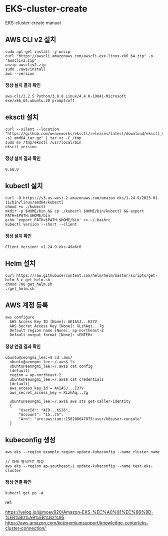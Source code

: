# EKS-cluster-create
EKS-cluster-create manual


## AWS CLI v2 설치

```
sudo apt-get install -y unzip
curl "https://awscli.amazonaws.com/awscli-exe-linux-x86_64.zip" -o "awscliv2.zip"
unzip awscliv2.zip
sudo ./aws/install
aws --version
```

#### 정상 설치 결과 확인
```
aws-cli/2.2.5 Python/3.8.8 Linux/4.4.0-19041-Microsoft exe/x86_64.ubuntu.20 prompt/off
```


## eksctl 설치
```
curl --silent --location "https://github.com/weaveworks/eksctl/releases/latest/download/eksctl_$(uname -s)_amd64.tar.gz" | tar xz -C /tmp
sudo mv /tmp/eksctl /usr/local/bin
eksctl version
```

#### 정상 설치 결과 확인
```
0.68.0
```


## kubectl 설치
```
curl -O https://s3.us-west-2.amazonaws.com/amazon-eks/1.24.9/2023-01-11/bin/linux/amd64/kubectl
chmod +x ./kubectl
mkdir -p $HOME/bin && cp ./kubectl $HOME/bin/kubectl && export PATH=$PATH:$HOME/bin
echo 'export PATH=$PATH:$HOME/bin' >> ~/.bashrc
kubectl version --short --client
```

#### 정상 설치 확인
```
Client Version: v1.24.9-eks-49a6c0
```


## Helm 설치
```
curl https://raw.githubusercontent.com/helm/helm/master/scripts/get-helm-3 > get_helm.sh
chmod 700 get_helm.sh
./get_helm.sh
```



## AWS 계정 등록
```
aws configure
  AWS Access Key ID [None]: AKIASJ...E37V
  AWS Secret Access Key [None]: XLzhAqt...7g
  Default region name [None]: ap-northeast-2
  Default output format [None]: <ENTER>
```


#### 정상 연결 결과 확인
```
ubuntu@seongmi_lee:~$ cd .aws/
  ubuntu@seongmi_lee:~/.aws$ ls
  ubuntu@seongmi_lee:~/.aws$ cat config
  [default]
  region = ap-northeast-2
  ubuntu@seongmi_lee:~/.aws$ cat credentials
  [default]
  aws_access_key_id = AKIASJ...E37V
  aws_secret_access_key = XLzhAq...7g
  
  ubuntu@seongmi_lee:~/.aws$ aws sts get-caller-identity
  {
      "UserId": "AID...KS26",
      "Account": "15..75",
      "Arn": "arn:aws:iam::158208647875:user/k8suser-console"
  }
```



## kubeconfig 생성
```
aws eks --region example_region update-kubeconfig --name cluster_name

// 아래 형식으로 작성
aws eks --region ap-southeast-1 update-kubeconfig --name test-eks-cluster
```

#### 정상 연결 확인
```
kubectl get po -A
```



ref:

https://velog.io/@moey920/Amazon-EKS-%EC%A0%91%EC%86%8D-%EB%B0%A9%EB%B2%95
https://aws.amazon.com/ko/premiumsupport/knowledge-center/eks-cluster-connection/
